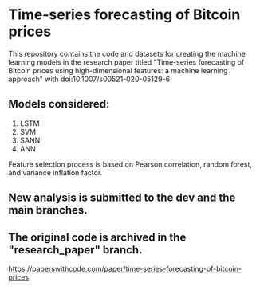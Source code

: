 # Time-series forecasting of Bitcoin prices
This repository contains the code and datasets for creating the machine learning models in the research paper titled "Time-series forecasting of Bitcoin prices using high-dimensional features: a machine learning approach" with doi:10.1007/s00521-020-05129-6

## Models considered:
1. LSTM
2. SVM
3. SANN
4. ANN

Feature selection process is based on Pearson correlation, random forest, and variance inflation factor.

## New analysis is submitted to the dev and the main branches.

## The original code is archived in the "research_paper" branch.

https://paperswithcode.com/paper/time-series-forecasting-of-bitcoin-prices

